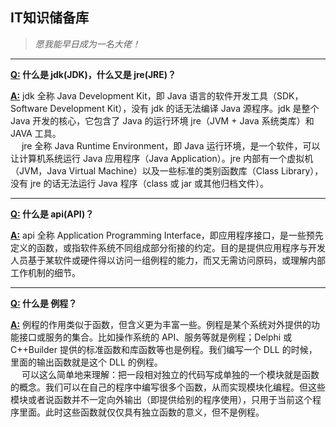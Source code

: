 ## IT知识储备库
> *愿我能早日成为一名大佬！*

---

**[Q:](#welcome) 什么是 jdk(JDK)，什么又是 jre(JRE)？**

**[A:](#welcome)** jdk 全称 Java Development Kit，即 Java 语言的软件开发工具（SDK，Software Development Kit），没有 jdk 的话无法编译 Java 源程序。jdk 是整个 Java 开发的核心，它包含了 Java 的运行环境 jre（JVM + Java 系统类库）和 JAVA 工具。<br>&emsp; jre 全称 Java Runtime Environment，即 Java 运行环境，是一个软件，可以让计算机系统运行 Java 应用程序（Java Application）。jre 内部有一个虚拟机（JVM，Java Virtual Machine）以及一些标准的类别函数库（Class Library），没有 jre 的话无法运行 Java 程序（class 或 jar 或其他归档文件）。

---

**[Q:](#welcome) 什么是 api(API)？**

**[A:](#welcome)** api 全称 Application Programming Interface，即应用程序接口，是一些预先定义的函数，或指软件系统不同组成部分衔接的约定。目的是提供应用程序与开发人员基于某软件或硬件得以访问一组例程的能力，而又无需访问原码，或理解内部工作机制的细节。

---

**[Q:](#welcome) 什么是 例程？**

**[A:](#welcome)** 例程的作用类似于函数，但含义更为丰富一些。例程是某个系统对外提供的功能接口或服务的集合。比如操作系统的 API、服务等就是例程；Delphi 或C++Builder 提供的标准函数和库函数等也是例程。我们编写一个 DLL 的时候，里面的输出函数就是这个 DLL 的例程。<br>&emsp; 可以这么简单地来理解：把一段相对独立的代码写成单独的一个模块就是函数的概念。我们可以在自己的程序中编写很多个函数，从而实现模块化编程。但这些模块或者说函数并不一定向外输出（即提供给别的程序使用），只用于当前这个程序里面。此时这些函数就仅仅具有独立函数的意义，但不是例程。
 